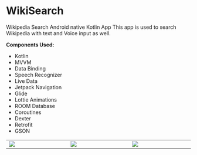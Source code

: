 # WikiSearch

Wikipedia Search Android native Kotlin App
This app is used to search Wikipedia with text and Voice input as well.

 **Components Used:**   
 - Kotlin   
 - MVVM   
 - Data Binding   
 - Speech Recognizer  
 - Live Data   
 - Jetpack Navigation    
 - Glide   
 - Lottie Animations   
 - ROOM Database   
 - Coroutines   
 - Dexter    
 - Retrofit    
 - GSON
 
 <table style="width:100%">
  <tr>
    <td WIDTH=500><img src="https://github.com/MayankChowdhary/WikiSearch/blob/main/screenshots/Screenshot5.gif" >
</td>
    <td WIDTH=500><img src="https://github.com/MayankChowdhary/WikiSearch/blob/main/screenshots/Screenshot2.jpg" >
</td>
    <td WIDTH=500><img src="https://github.com/MayankChowdhary/WikiSearch/blob/main/screenshots/Screenshot3.jpg" >
</td>
</tr>
</table>

  
